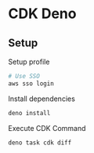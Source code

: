 # CDK Deno
## Setup
Setup profile
```bash
# Use SSO
aws sso login
```
Install dependencies
```bash
deno install
```
Execute CDK Command
```bash
deno task cdk diff
```
